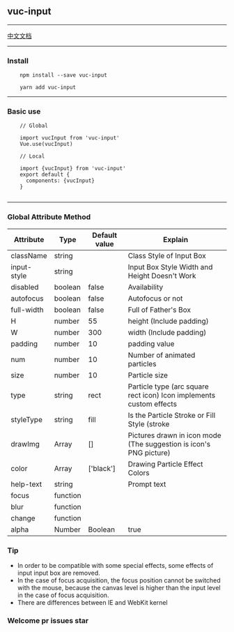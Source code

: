 ## vuc-input

---

[中文文档](https://github.com/loo41/vuc/blob/master/package/vuc-input/doc/Chinese.md)

---


### Install

```
    npm install --save vuc-input
    
    yarn add vuc-input
```

---

### Basic use 

```
    // Global
    
    import vucInput from 'vuc-input'
    Vue.use(vucInput)
    
    // Local
    
    import {vucInput} from 'vuc-input'
    export default {
      components: {vucInput}
    }
    
```

---

### Global Attribute Method

| Attribute |      Type      |   Default value  |   Explain     |
|----------| ------------- | ---------- | ---------- |
| className| string        |            | Class Style of Input Box   |
| input-style| string      |            | Input Box Style Width and Height Doesn't Work   |
| disabled | boolean        | false      | Availability |
| autofocus | boolean      | false      | Autofocus or not |
| full-width | boolean     | false      | Full of Father's Box |
| H        | number        | 55         | height (Include padding)|
| W        | number        | 300        | width (Include padding)|
|padding   | number        | 10         | padding value |
| num       |   number      | 10         | Number of animated particles |
| size     | number        | 10         | Particle size |
| type     | string        | rect       | Particle type (arc square rect icon) Icon implements custom effects |
|styleType | string        | fill       | Is the Particle Stroke or Fill Style  (stroke  || fill) |
| drawImg  | Array         | []         | Pictures drawn in icon mode (The suggestion is icon's PNG picture)|
| color    | Array         | ['black']  | Drawing Particle Effect Colors |
| help-text| string        |            | Prompt text    |
| focus    | function      |            |  |
| blur     | function      |            |  |
| change   | function      |            |  |
| alpha    | Number | Boolean      | true      | Whether the transparency of particles is random, true is random, false or number is not random, number will control transparency, false will be 1 |

### Tip

- In order to be compatible with some special effects, some effects of input input box are removed. 
- In the case of focus acquisition, the focus position cannot be switched with the mouse, because the canvas level is higher than the input level in the case of focus acquisition. 
- There are differences between IE and WebKit kernel

### Welcome pr issues star


